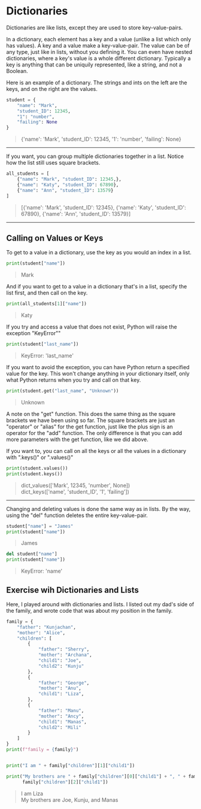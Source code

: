 # Dictionaries

Dictionaries are like lists, except they are used to store key-value-pairs. 

In a dictionary, each element has a key and a value (unlike a list which only has values). A key and a value make a key-value-pair. 
The value can be of any type, just like in lists, without you defining it. You can even have nested dictionaries, where a key's value is a whole different dictionary. Typically a key is anything that can be uniquily represented, like a string, and not a Boolean.

Here is an example of a dictionary. The strings and ints on the left are the keys, and on the right are the values.

```python
student = {
    "name": "Mark",
    "student_ID": 12345,
    "1": "number",
    "failing": None
}
```
>{'name': 'Mark', 'student_ID': 12345, '1': 'number', 'failing': None}

***

If you want, you can group multiple dictionaries together in a list. Notice how the list still uses square brackets.

```python
all_students = [
    {"name": "Mark", "student_ID": 12345,},
    {"name": "Katy", "student_ID": 67890},
    {"name": "Ann", "student_ID": 13579}
]
```
>[{'name': 'Mark', 'student_ID': 12345}, {'name': 'Katy', 'student_ID': 67890}, {'name': 'Ann', 'student_ID': 13579}]

***

## Calling on Values or Keys

To get to a value in a dictionary, use the key as you would an index in a list.

```python
print(student["name"])
```
>Mark

And if you want to get to a value in a dictionary that's in a list, specify the list first, and then call on the key.
```python
print(all_students[1]["name"])
```

>Katy

If you try and access a value that does not exist, Python will raise the exception "KeyError""

```python
print(student["last_name"])
```
>KeyError: 'last_name'

If you want to avoid the exception, you can have Python return a specified value for the key. This won't change anything in your dictionary itself, only what Python returns when you try and call on that key.

```python
print(student.get("last_name", "Unknown"))
```

>Unknown

A note on the "get" function. This does the same thing as the square brackets we have been using so far. The square brackets are just an "operator" or "alias" for the get function, just like the plus sign is an operator for the "add" function. The only difference is that you can add more parameters with the get function, like we did above.

If you want to, you can call on all the keys or all the values in a dictionary with ".keys()" or ".values()"

```python
print(student.values())
print(student.keys())
```
>dict_values(['Mark', 12345, 'number', None]) \
dict_keys(['name', 'student_ID', '1', 'failing'])

***

Changing and deleting values is done the same way as in lists. By the way, using the "del" function deletes the entire key-value-pair.

```python
student["name"] = "James"
print(student["name"])
```

>James

```python
del student["name"]
print(student["name"])
```

>KeyError: 'name'

## Exercise wih Dictionaries and Lists

Here, I  played around with dictionaries and lists. I listed out my dad's side of the family, and wrote code that was about my position in the family.

```python
family = {
    "father": "Kunjachan",
    "mother": "Alice",
    "children": [
        {
            "father": "Sherry",
            "mother": "Archana",
            "child1": "Joe",
            "child2": "Kunju"
        },
        {
            "father": "George",
            "mother": "Anu",
            "child1": "Liza",
        },
        {
            "father": "Manu",
            "mother": "Ancy",
            "child1": "Manas",
            "child2": "Mili"
        }
    ]
}
print(f"family = {family}")


print("I am " + family["children"][1]["child1"])

print("My brothers are " + family["children"][0]["child1"] + ", " + family["children"][0]["child2"] + ", and " +
      family["children"][2]["child1"])
```

>I am Liza \
My brothers are Joe, Kunju, and Manas